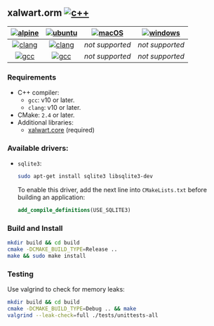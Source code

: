 ## xalwart.orm [![c++](https://img.shields.io/badge/c%2B%2B-20-6c85cf)](https://isocpp.org/)

| [![alpine](https://img.shields.io/badge/Alpine_Linux-0D597F?style=for-the-badge&logo=alpine-linux&logoColor=white)](https://alpinelinux.org/) | [![ubuntu](https://img.shields.io/badge/Ubuntu-E95420?style=for-the-badge&logo=ubuntu&logoColor=white)](https://ubuntu.com/) | [![macOS](https://img.shields.io/badge/mac_OS-gray?style=for-the-badge&logo=apple&logoColor=white)](https://www.apple.com/macos/) | [![windows](https://img.shields.io/badge/Windows-0078D6?style=for-the-badge&logo=windows&logoColor=white)](https://www.microsoft.com/en-us/windows/) |
|:---:|:---:|:---:|:---:|
| [![clang](https://github.com/YuriyLisovskiy/xalwart.orm/actions/workflows/tests-clang-alpine.yml/badge.svg)](https://github.com/YuriyLisovskiy/xalwart.orm/actions/workflows/tests-clang-alpine.yml) | [![clang](https://github.com/YuriyLisovskiy/xalwart.orm/actions/workflows/tests-clang-ubuntu.yml/badge.svg)](https://github.com/YuriyLisovskiy/xalwart.orm/actions/workflows/tests-clang-ubuntu.yml) | *not supported* | *not supported* |
| [![gcc](https://github.com/YuriyLisovskiy/xalwart.orm/actions/workflows/tests-gcc-alpine.yml/badge.svg)](https://github.com/YuriyLisovskiy/xalwart.orm/actions/workflows/tests-gcc-alpine.yml) | [![gcc](https://github.com/YuriyLisovskiy/xalwart.orm/actions/workflows/tests-gcc-ubuntu.yml/badge.svg)](https://github.com/YuriyLisovskiy/xalwart.orm/actions/workflows/tests-gcc-ubuntu.yml) | *not supported* | *not supported* |

### Requirements

- C++ compiler:
  - `gcc`: v10 or later.
  - `clang`: v10 or later.
- CMake: `2.4` or later.
- Additional libraries:
  - [xalwart.core](https://github.com/YuriyLisovskiy/xalwart.core) (required)

### Available drivers:
* `sqlite3`:
    ```bash
    sudo apt-get install sqlite3 libsqlite3-dev
    ```
  To enable this driver, add the next line into `CMakeLists.txt`
  before building an application:
  ```cmake
  add_compile_definitions(USE_SQLITE3)
  ```

### Build and Install
```bash
mkdir build && cd build
cmake -DCMAKE_BUILD_TYPE=Release ..
make && sudo make install
```

### Testing

Use valgrind to check for memory leaks:
```bash
mkdir build && cd build
cmake -DCMAKE_BUILD_TYPE=Debug .. && make
valgrind --leak-check=full ./tests/unittests-all
```
